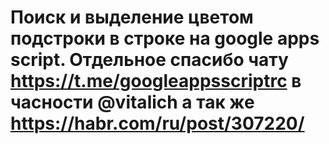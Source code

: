 # Поиск и выделение цветом подстроки в строке на google apps script. Отдельное спасибо чату https://t.me/googleappsscriptrc в часности @vitalich а так же https://habr.com/ru/post/307220/

